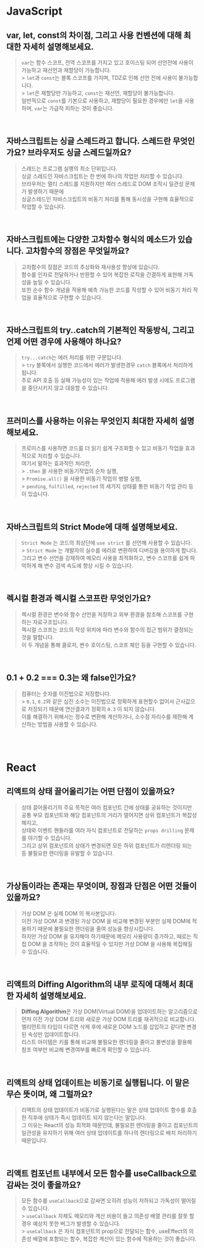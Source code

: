 # JavaScript

## var, let, const의 차이점, 그리고 사용 컨벤션에 대해 최대한 자세히 설명해보세요.

> `var`는 함수 스코프, 전역 스코프를 가지고 있고 호이스팅 되어 선언전에 사용이 가능하고 재선언과 재할당이 가능합니다.<br/> > `let`과 `const`는 블록 스코프를 가지며, TDZ로 인해 선언 전에 사용이 불가능합니다.<br/> > `let`은 재할당만 가능하고, `const`는 재선언, 재할당이 불가능합니다.<br/>
> 일반적으로 `const`를 기본으로 사용하고, 재할당이 필요한 경우에만 `let`을 사용하며, `var`는 가급적 피하는 것이 좋습니다.<br/>

<br/>

## 자바스크립트는 싱글 스레드라고 합니다. 스레드란 무엇인가요? 브라우저도 싱글 스레드일까요?

> 스레드는 프로그램 실행의 최소 단위입니다.<br/>
> 싱글 스레드인 자바스크립트는 한 번에 하나의 작업만 처리할 수 있습니다.<br/>
> 브라우저는 멀티 스레드를 지원하지만 여러 스레드로 DOM 조작시 일관성 문제가 발생하기 때문에<br/>
> 싱글스레드인 자바스크립트의 비동기 처리를 통해 동시성을 구현해 효율적으로 작업할 수 있습니다.<br/>

<br/>

## 자바스크립트에는 다양한 고차함수 형식의 메소드가 있습니다. 고차함수의 장점은 무엇일까요?

> 고차함수의 장점은 코드의 추상화와 재사용성 향상에 있습니다.<br/>
> 함수를 인자로 전달하거나 반환할 수 있어 복잡한 로직을 간결하게 표현해 가독성을 높일 수 있습니다.<br/>
> 또한 순수 함수 개념을 적용해 예측 가능한 코드를 작성할 수 있어 비동기 처리 작업을 효율적으로 구현할 수 있습니다.<br/>

<br/>

## 자바스크립트의 try..catch의 기본적인 작동방식, 그리고 언제 어떤 경우에 사용해야 하나요?

> `try...catch`는 에러 처리를 위한 구문입니다.<br/> > `try` 블록에서 실행한 코드에서 에러가 발생한경우 `catch` 블록에서 처리하게 됩니다.<br/>
> 주로 API 호출 등 실패 가능성이 있는 작업에 적용해 에러 발생 시에도 프로그램을 중단시키지 않고 대응할 수 있습니다.<br/>

<br/>

## 프러미스를 사용하는 이유는 무엇인지 최대한 자세히 설명해보세요.

> 프로미스를 사용하면 코드를 더 읽기 쉽게 구조화할 수 있고 비동기 작업을 효과적으로 처리할 수 있습니다.<br/>
> 여기서 말하는 효과적인 처리란,<br/> > `.then` 을 사용한 비동기작업의 순차 실행,<br/> > `Promise.all()` 을 사용한 비동기 작업의 병렬 실행,<br/> > `pending`, `fulfilled`, `rejected` 의 세가지 상태를 통한 비동기 작업 관리 등이 있습니다.<br/>

<br/>

## 자바스크립트의 Strict Mode에 대해 설명해보세요.

> `Strict Mode` 는 코드의 최상단에 `use strict` 를 선언해 사용할 수 있습니다.<br/> > `Strict Mode` 는 개발자의 실수를 에러로 변환하여 디버깅을 용이하게 합니다.<br/>
> 그리고 변수 선언을 강제하여 메모리 사용을 최적화하고, 변수 스코프를 쉽게 파악하게 해 변수 검색 속도에 향상 시킬 수 있습니다.<br/>

<br/>

## 렉시컬 환경과 렉시컬 스코프란 무엇인가요?

> 렉시컬 환경은 변수와 함수 선언을 저장하고 외부 환경을 참조해 스코프를 구현하는 자료구조입니다.<br/>
> 렉시컬 스코프는 코드의 작성 위치에 따라 변수와 함수의 접근 범위가 결정되는 것을 말합니다.<br/>
> 이 두 개념을 통해 클로저, 변수 호이스팅, 스코프 체인 등을 구현할 수 있습니다.<br/>

<br/>

## 0.1 + 0.2 === 0.3는 왜 false인가요?

> 컴퓨터는 숫자를 이진법으로 저장합니다.<br/> > `0.1`, `0.2`와 같은 십진 소수는 이진법으로 정확하게 표현할수 없어서 근사값으로 저장되기 때문에 연산결과가 정확히 `0.3` 이 되지 않습니다.<br/>
> 이를 해결하기 위해서는 정수로 변환해 계산하거나, 소수점 자리수를 제한해 계산하는 방법을 사용할 수 있습니다.<br/>

<br/><br/>

# React

## 리액트의 상태 끌어올리기는 어떤 단점이 있을까요?

> 상태 끌어올리기의 주요 목적은 여러 컴포넌트 간에 상태를 공유하는 것이지만<br/>
> 공통 부모 컴포넌트와 해당 컴포넌트의 거리가 멀어지면 상위 컴포넌트가 복잡성해지고,<br/>
> 상태와 이벤트 핸들러를 여러 자식 컴포넌트로 전달하는 `props drilling` 문제를 야기할 수 있습니다.<br/>
> 그리고 상위 컴포넌트의 상태가 변경되면 모든 하위 컴포넌트가 리렌더링 되는 등 불필요한 렌더링을 유발할 수 있습니다.<br/>

<br/>

## 가상돔이라는 존재는 무엇이며, 장점과 단점은 어떤 것들이 있을까요?

> 가상 DOM 은 실제 DOM 의 복사본입니다.<br/>
> 이전 가상 DOM 과 변경된 가상 DOM 을 비교해 변경된 부분만 실제 DOM에 적용하기 때문에 불필요한 렌더링을 줄여 성능을 향상시킵니다.<br/>
> 하지만 가상 DOM 을 유지해야 하기때문에 메모리 사용량이 증가하고, 때로는 직접 DOM 을 조작하는 것이 효율적일 수 있지만 가상 DOM 을 사용해 복잡해질 수 있습니다.<br/>

<br/>

## 리액트의 Diffing Algorithm의 내부 로직에 대해서 최대한 자세히 설명해보세요.

> **Diffing Algorithm**은 가상 DOM(Virtual DOM)을 업데이트하는 알고리즘으로 먼저 이전 가상 DOM 트리와 새로운 가상 DOM 트리를 재귀적으로 비교합니다.<br/>
> 엘리먼트의 타입이 다르면 삭제 후에 새로운 DOM 노드를 삽입하고 같다면 변경된 속성만 업데이트합니다.<br/>
> 리스트 아이템은 키를 통해 비교해 불필요한 렌더링을 줄이고 불변성을 활용해 참조 여부만 비교해 변경여부를 빠르게 확인할 수 있습니다.<br/>

<br/>

## 리액트의 상태 업데이트는 비동기로 실행됩니다. 이 말은 무슨 뜻이며, 왜 그럴까요?

> 리액트의 상태 업데이트가 비동기로 실행된다는 말은 상태 업데이트 함수를 호출한 직후에 상태가 즉시 업데이트 되지 않는다는 말입니다.<br/>
> 그 이유는 React의 성능 최적화 때문인데, 불필요한 렌더링을 줄이고 컴포넌트의 일관성을 유지하기 위해 여러 상태 업데이트를 하나의 렌더링으로 배치 처리하기 때문입니다.<br/>

<br/>

## 리액트 컴포넌트 내부에서 모든 함수를 useCallback으로 감싸는 것이 좋을까요?

> 모든 함수를 `useCallback`으로 감싸면 오히려 성능이 저하되고 가독성이 떨어질 수 있습니다.<br/> > `useCallback` 자체도 메모리와 계산 비용이 들고 의존성 배열 관리를 잘못 할 경우 예상치 못한 버그가 발생할 수 있습니다.<br/> > `useCallback` 은 자식 컴포넌트의 prop으로 전달되는 함수, useEffect의 의존성 배열에 포함되는 함수, 복잡한 계산이 있는 함수에 적용하는 것이 좋습니다.<br/>
